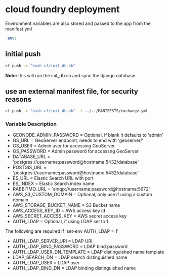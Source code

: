 # cloud foundry deployment
Environment variables are also stored and passed to the app from the manifest.yml

```yaml
 env:
```

## initial push
```bash
cf push -c "bash cf/init_db.sh"
```
__Note:__ this will run the init_db.sh and sync the django database
## use an external manifest file, for security reasons
```bash
cf push -c "bash cf/init_db.sh" -f ../../MANIFESTS/exchange.yml
```

### Variable Description
+ GEONODE_ADMIN_PASSWORD = Optional, if blank it defaults to 'admin'
+ GS_URL = GeoServer endpoint, needs to end with 'geoserver/''
+ GS_USER = Admin user for accessing GeoServer
+ GS_PASSWORD = Admin password for accessng GeoServer
+ DATABASE_URL = 'postgres://username:password@hostname:5432/database'
+ POSTGIS_URL = 'postgres://username:password@hostname:5432/database'
+ ES_URL = Elastic Search URL with port
+ ES_INDEX = Elastic Search index name
+ RABBITMQ_URL = 'amqp://username:password@hostname:5672'
+ AWS_S3_CUSTOM_DOMAIN = Optional, only use if using a custom domain
+ AWS_STORAGE_BUCKET_NAME = S3 Bucket name
+ AWS_ACCESS_KEY_ID = AWS access key id
+ AWS_SECRET_ACCESS_KEY = AWS secret access key
+ AUTH_LDAP = Optional, if using LDAP set to 1

The following are required if 'set-env AUTH_LDAP = 1'
+ AUTH_LDAP_SERVER_URI = LDAP URI
+ AUTH_LDAP_BIND_PASSWORD = LDAP bind password
+ AUTH_LDAP_USER_DN_TEMPLATE = LDAP distinguished name template
+ LDAP_SEARCH_DN = LDAP search distinguished name
+ AUTH_LDAP_USER = LDAP user
+ AUTH_LDAP_BIND_DN = LDAP binding distinguished name
